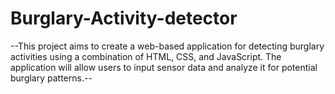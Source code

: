 # Burglary-Activity-detector
--This project aims to create a web-based application for detecting burglary activities using a combination of HTML, CSS, and JavaScript. The application will allow users to input sensor data and analyze it for potential burglary patterns.--
